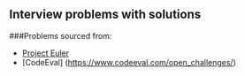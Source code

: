 ## Interview problems with solutions

###Problems sourced from:
* [Project Euler](https://projecteuler.net/problems)
* [CodeEval] (https://www.codeeval.com/open_challenges/) 
